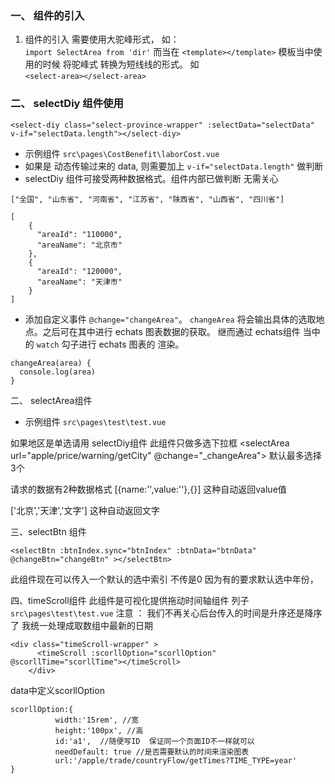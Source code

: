 ### 一、 组件的引入
1. 组件的引入 需要使用大驼峰形式， 如：  
`import SelectArea from 'dir'`
而当在 `<template></template>` 模板当中使用的时候 将驼峰式 转换为短线线的形式。 如  
`<select-area></select-area>`

### 二、 selectDiy 组件使用
```
<select-diy class="select-province-wrapper" :selectData="selectData" v-if="selectData.length"></select-diy>
```
* 示例组件 `src\pages\CostBenefit\laborCost.vue`
* 如果是 动态传输过来的 data, 则需要加上 `v-if="selectData.length"` 做判断
* selectDiy 组件可接受两种数据格式。组件内部已做判断 无需关心
```
["全国", "山东省", "河南省", "江苏省", "陕西省", "山西省", "四川省"]

[
    {
      "areaId": "110000",
      "areaName": "北京市"
    },
    {
      "areaId": "120000",
      "areaName": "天津市"
    }
]

```
* 添加自定义事件 `@change="changeArea"`。 `changeArea` 将会输出具体的选取地点。之后可在其中进行 echats 图表数据的获取。 继而通过 echats组件 当中的 `watch` 勾子进行 echats 图表的 渲染。
```
changeArea(area) {
  console.log(area)
}
```

二、 selectArea组件 
* 示例组件 `src\pages\test\test.vue`

如果地区是单选请用 selectDiy组件
此组件只做多选下拉框 
<selectArea url="apple/price/warning/getCity" @change="_changeArea"></selectArea>
默认最多选择3个

请求的数据有2种数据格式
[{name:'',value:''},{}]  这种自动返回value值

['北京','天津','文字']  这种自动返回文字









三、selectBtn 组件

```
<selectBtn :btnIndex.sync="btnIndex" :btnData="btnData" @changeBtn="changeBtn" ></selectBtn>
```

此组件现在可以传入一个默认的选中索引 不传是0
因为有的要求默认选中年份，


四、timeScroll组件
此组件是可视化提供拖动时间轴组件  列子  `src\pages\test\test.vue`
注意 ： 我们不再关心后台传入的时间是升序还是降序了  我统一处理成取数组中最新的日期
```
<div class="timeScroll-wrapper" >
      <timeScroll :scorllOption="scorllOption" @scorllTime="scorllTime"></timeScroll>
    </div>
```
data中定义scorllOption
```
scorllOption:{
          width:'15rem', //宽
          height:'100px', //高
          id:'a1',  //随便写ID  保证同一个页面ID不一样就可以
          needDefault: true //是否需要默认的时间来渲染图表
          url:'/apple/trade/countryFlow/getTimes?TIME_TYPE=year'
}
```

